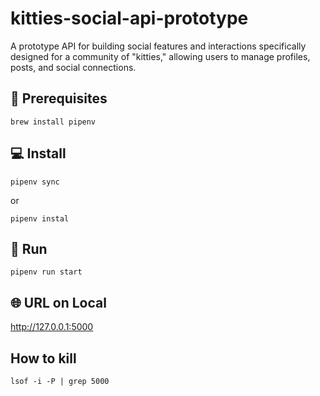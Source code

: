# kitties-social-api-prototype
A prototype API for building social features and interactions specifically designed for a community of "kitties," allowing users to manage profiles, posts, and social connections.

## 📝 Prerequisites
```
brew install pipenv
```
## 💻 Install
```
pipenv sync
```
or
```
pipenv instal
```


## 🚀 Run
```
pipenv run start
```


## 🌐 URL on Local
http://127.0.0.1:5000

## How to kill
```
lsof -i -P | grep 5000
```